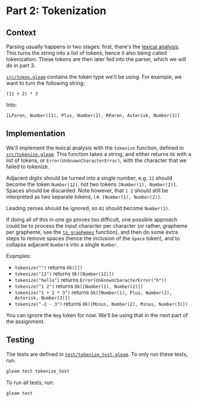 # Part 2: Tokenization

## Context

Parsing usually happens in two stages: first, there's the [lexical analysis](https://en.wikipedia.org/wiki/Lexical_analysis).
This turns the string into a list of tokens, hence it also being called tokenization.
These tokens are then later fed into the parser, which we will do in part 3.

[`src/token.gleam`](../src/token.gleam) contains the token type we'll be using. For example, we
want to turn the following string:

```
(11 + 2) * 3
```

Into:

```gleam
[LParen, Number(11), Plus, Number(2), RParen, Asterisk, Number(3)]
```

## Implementation

We'll implement the lexical analysis with the `tokenize` function, defined in
[`src/tokenize.gleam`](../src/tokenize.gleam). This function takes a string, and either returns `Ok` with
a list of tokens, or `Error(UnknownCharacterError)`, with the character that we failed
to tokenize.

Adjacent digits should be turned into a single number, e.g. `12` should become the token `Number(12)`,
not two tokens `[Number(1), Number(2)]`. Spaces should be discarded. Note however, that `1 2` should
still be interpreted as two separate tokens, i.e. `[Number(1), Number(2)]`.

Leading zeroes should be ignored, so `01` should become `Number(1)`.

If doing all of this in one go proves too difficult,
one possible approach could be to process the input character per character
(or rather, grapheme per grapheme, see the
[`to_graphemes`](https://hexdocs.pm/gleam_stdlib/gleam/string.html#to_graphemes) function),
and then do some extra steps to remove spaces (hence the inclusion of the `Space` token), and
to collapse adjacent `Number`s into a single `Number`.

Examples:

- `tokenize("")` returns `Ok([])`
- `tokenize("12")` returns `Ok([Number(12)])`
- `tokenize("hello")` returns `Error(UnknownCharacterError("h"))`
- `tokenize("1 2")` returns `Ok([Number(1), Number(2)])`
- `tokenize("1 + 2 * 3")` returns `Ok([Number(1), Plus, Number(2), Asterisk, Number(3)])`
- `tokenize("-2 - 3")` returns `Ok([Minus, Number(2), Minus, Number(3)])`

You can ignore the `Neg` token for now. We'll be using that in the next part of the assignment.

## Testing

The tests are defined in [`test/tokenize_test.gleam`](../test/tokenize_test.gleam). To only run
these tests, run:

```sh
gleam test tokenize_test
```

To run all tests, run:

```sh
gleam test
```
